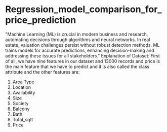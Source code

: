 # Regression_model_comparison_for_price_prediction
"Machine Learning (ML) is crucial in modern business and research, automating decisions through algorithms and neural networks. In real estate, valuation challenges persist without robust detection methods. ML trains models for accurate predictions, enhancing decision-making and addressing these issues for all stakeholders."
Explanation of Dataset: 
First of all, we have nine features in our dataset and 13000 records and price is the main feature 
that we have to predict and it is also called the class attribute and the other features are:
1) Area Type
2) Location
3) Availability
4) Size
5) Society
6) Balcony
7) Bath
8) Total_sqft
9) Price

    
